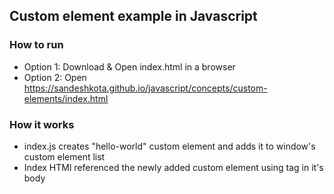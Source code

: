 ## Custom element example in Javascript

### How to run
  - Option 1: Download & Open index.html in a browser
  - Option 2: Open https://sandeshkota.github.io/javascript/concepts/custom-elements/index.html

### How it works
  - index.js creates "hello-world" custom element and adds it to window's custom element list 
  - Index HTMl referenced the newly added custom element using <hello-world></hello-world> tag in it's body

  
